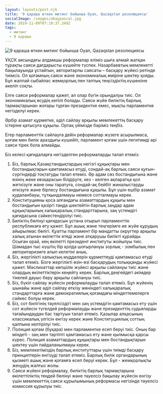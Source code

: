 ```yaml
---
layout: layouts/post.njk
title: '9 қараша өткен митинг бойынша Oyan, Qazaqstan резолюциясы'
socialImage: /images/abaypascal.jpg
date: 2019-11-09T07:19:37.249Z
tags:
  - митинг
  - 9 қараша
---
```

![9 қараша өткен митинг бойынша Oyan, Qazaqstan резолюциясы](/images/fb_event911.png)

ҰҚСК аясындағы алдамшы реформалар еліміз шыға алмай жатқан тұрақты саяси дағдарысты күшейте түспек. Назарбаевтың мемлекетті бақылауында ұстайтын, авторитарлы саясаты – басқару жүйесі ретінде тиімсіз. Ол қоғамның саяси және экономикалық өміріне  шектеу қояды. Бұл жаппай сыбайлас жемқорлық пен таптық теңсіздіктің күшеюіне әкеліп соқты.

Елге саяси реформалар қажет, ал олар бүгін орындалуы тиіс. Ол экономикалық өсудің кепілі болады. Саяси жүйе биліктің барлық тармақтарынан жоғары тұрған президентке емес, мықты парламентке негізделуі керек.

Әрбір азамат құрметке, әділ сайлау арқылы мемлекеттің басқару істеріне қатысуға құқылы.  Ортақ үйімізде бәріміз теңбіз.

Егер парламенттік сайлауға дейін реформалар жүзеге асырылмаса, қоғам мен билік араздығы күшейіп, парламент қоғам үшін легитимді әрі саяси тірек бола алмайды.

Біз келесі қағидаларға негізделген реформаларды талап етеміз:

1. Біз, барлық Қазақстандықтардың негізгі құқықтары мен бостандықтарын қамтамасыз етуді, сондай-ақ барлық саяси қуғын-сүргіндерді тоқтатуды талап етеміз. Әр адам сөз бостандығына және өзінің жеке көзқарасын білдіруге, кез - келген ақпаратқа қол жеткізуге және оны таратуға, сондай-ақ бейбіт жиналыстарды өткізуге және бірлесу бостандығына құқылы. Бұл үшін ешбір азамат қудаланбауы, тұтқындалмауы немесе сотталмауы керек.
2. Конституцияны қоса алғандағы азаматтардың құқығы мен бостандығын қазіргі таңда шектейтін барлық заңдар адам құқықтарының халықаралық стандарттарына, заң үстемдігі қағидасына сәйкестендірілуі тиіс.
3. Биліктің бөлінуі қағидасын ұстана отырып парламенттік республикаға өту қажет. Бұл ашық және теңгерімге ие жүйе құрудың айырылмас бөлігі. Қуатты парламент бір мандатты округтер арқылы халық атынан өкілеттік етеді және атқарушы билікті құрайды. Осыған орай, кең өкілетті президент институты жойылуы тиіс. Шамадан тыс күштің бір қолда шоғырлануы зорлық - зомбылық пен авторитаризмге алып келетіні анық.
4. Біз, жергілікті халықтың мүдделерін құрметтеуді қамтамасыз етуді талап етеміз. Бізге жергілікті өзін-өзі басқарудың толыққанды жүйесі қажет. Мәслихаттар көпшілік жүйесі арқылы сайлануы тиіс және олардың өкілеттіктерін кеңейту керек. Барлық деңгейдегі әкімдер тікелей дауыс беру арқылы сайлануы тиіс.
5. Біз, бүкіл сайлау жүйесін реформалауды талап етеміз. Бұл жүйенің шынайы және әділ сайлау өткізу жөніндегі халықаралық стандарттарға және демократиялық қоғамдағы міндеттемелерге сәйкес болуы керек.
6. Біз, сот билігінің тәуелсіздігі мен заң үстемдігін қамтамасыз ету үшін сот жүйесін түгелдей реформалауды және президенттің судьяларды тағайындаудан бас тартуын талап етеміз. Қазылар алқасының классикалық үлгісін енгізу керек және Конституциялық соттың қалпына келтірілуі тиіс.
7. Полиция қоғам (бұқара) мен парламентке есеп беруі тиіс. Оның бар міндеті - заң мен тәртіпті қамтамасыз ету және қылмысқа қарсы күрес. Полиция азаматтардың құқықтары мен бостандықтарын шектеу үшін пайдаланылмауы керек.
8. Біз, мемлекетіміздің барлық институттары үшін тиімді басқару принциптерін енгізуді талап етеміз. Барлық билік органдарының қызметі ашық және қоғамға есеп беруі керек. Бұл - жемқорлықты жеңудің жалғыз жолы.
9. Саяси жүйені реформалау, биліктің барлық тармақтарына өкілеттіліктің теңдей бөлінуі және тәуелсіз бақылау жүйесін енгізу үшін мемлекеттің саяси құрылымының реформасы негізінде тәуелсіз комиссия құрылуы тиіс.
